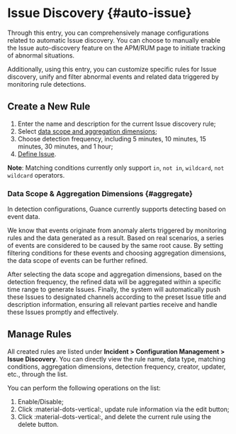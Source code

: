 # Issue Discovery {#auto-issue}

Through this entry, you can comprehensively manage configurations related to automatic Issue discovery. You can choose to manually enable the Issue auto-discovery feature on the APM/RUM page to initiate tracking of abnormal situations.

Additionally, using this entry, you can customize specific rules for Issue discovery, unify and filter abnormal events and related data triggered by monitoring rule detections.

## Create a New Rule

1. Enter the name and description for the current Issue discovery rule;
2. Select [data scope and aggregation dimensions](#aggregate);
3. Choose detection frequency, including 5 minutes, 10 minutes, 15 minutes, 30 minutes, and 1 hour;
4. [Define Issue](../issue.md).

**Note**: Matching conditions currently only support `in`, `not in`, `wildcard`, `not wildcard` operators.

### Data Scope & Aggregation Dimensions {#aggregate}

In detection configurations, Guance currently supports detecting based on event data.

We know that events originate from anomaly alerts triggered by monitoring rules and the data generated as a result. Based on real scenarios, a series of events are considered to be caused by the same root cause. By setting filtering conditions for these events and choosing aggregation dimensions, the data scope of events can be further refined.

After selecting the data scope and aggregation dimensions, based on the detection frequency, the refined data will be aggregated within a specific time range to generate Issues. Finally, the system will automatically push these Issues to designated channels according to the preset Issue title and description information, ensuring all relevant parties receive and handle these Issues promptly and effectively.

## Manage Rules

All created rules are listed under **Incident > Configuration Management > Issue Discovery**. You can directly view the rule name, data type, matching conditions, aggregation dimensions, detection frequency, creator, updater, etc., through the list.

You can perform the following operations on the list:

1. Enable/Disable;
2. Click :material-dots-vertical:, update rule information via the edit button;
3. Click :material-dots-vertical:, and delete the current rule using the delete button.